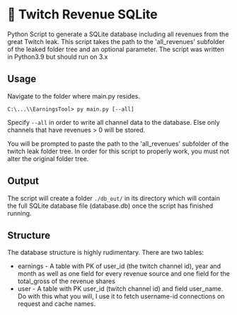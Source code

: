 
# 💾 Twitch Revenue SQLite

Python Script to generate a SQLite database including all revenues from the great Twitch leak. 
This script takes the path to the 'all_revenues' subfolder of the leaked folder tree and an optional parameter.
The script was written in Python3.9 but should run on 3.x

## Usage
Navigate to the folder where main.py resides.

```C:\...\\EarningsTool> py main.py [--all]```

Specify `--all` in order to write all channel data to the database. Else only channels that have revenues > 0 will be stored.

You will be prompted to paste the path to the 'all_revenues' subfolder of the twitch leak folder tree. In order for this script to properly work, you must not alter the original folder tree.

## Output

The script will create a folder `./db_out/` in its directory which will contain the full SQLite database file (database.db) once the script has finished running.

## Structure
The database structure is highly rudimentary. There are two tables:

- earnings - A table with PK of user_id (the twitch channel id), year and month as well as one field for every revenue source and one field for the total_gross of the revenue shares
- user - A table with PK user_id (twitch channel id) and field user_name. Do with this what you will, I use it to fetch username-id connections on request and cache names.